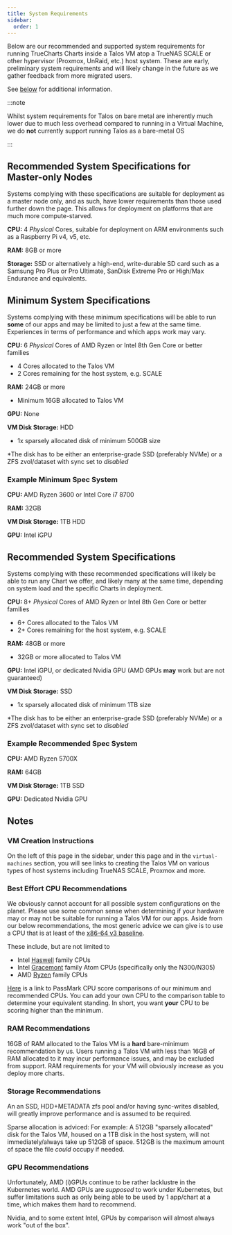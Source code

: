 ```yaml
---
title: System Requirements
sidebar:
  order: 1
---
```


Below are our recommended and supported system requirements for running TrueCharts Charts inside a Talos VM atop a TrueNAS SCALE or other hypervisor (Proxmox, UnRaid, etc.) host system. These are early, preliminary system requirements and will likely change in the future as we gather feedback from more migrated users.

See [below](/clustertool/general/systemrequirements/#best-effort-cpu-recommendations) for additional information.

:::note

Whilst system requirements for Talos on bare metal are inherently much lower due to much less overhead compared to running in a Virtual Machine, we do **not** currently support running Talos as a bare-metal OS

:::

## Recommended System Specifications for Master-only Nodes

Systems complying with these specifications are suitable for deployment as a master node only, and as such, have lower requirements than those used further down the page. This allows for deployment on platforms that are much more compute-starved.

**CPU:** 4 *Physical* Cores, suitable for deployment on ARM environments such as a Raspberry Pi v4, v5, etc.

**RAM:** 8GB or more

**Storage:** SSD or alternatively a high-end, write-durable SD card such as a Samsung Pro Plus or Pro Ultimate, SanDisk Extreme Pro or High/Max Endurance and equivalents.

## Minimum System Specifications

Systems complying with these minimum specifications will be able to run **some** of our apps and may be limited to just a few at the same time. Experiences in terms of performance and which apps work may vary.

**CPU:** 6 *Physical* Cores of AMD Ryzen or Intel 8th Gen Core or better families

- 4 Cores allocated to the Talos VM
- 2 Cores remaining for the host system, e.g. SCALE

**RAM:** 24GB or more

- Minimum 16GB allocated to Talos VM

**GPU:** None

**VM Disk Storage:** HDD

- 1x sparsely allocated disk of minimum 500GB size

*The disk has to be either an enterprise-grade SSD (preferably NVMe) or a ZFS zvol/dataset with sync set to *disabled*


### Example Minimum Spec System

**CPU:** AMD Ryzen 3600 or Intel Core i7 8700

**RAM:** 32GB

**VM Disk Storage:** 1TB HDD

**GPU:** Intel iGPU

## Recommended System Specifications

Systems complying with these recommended specifications will likely be able to run any Chart we offer, and likely many at the same time, depending on system load and the specific Charts in deployment.

**CPU:** 8+ *Physical* Cores of AMD Ryzen or Intel 8th Gen Core or better families

- 6+ Cores allocated to the Talos VM
- 2+ Cores remaining for the host system, e.g. SCALE

**RAM:** 48GB or more

- 32GB or more allocated to Talos VM

**GPU:** Intel iGPU, or dedicated Nvidia GPU (AMD GPUs **may** work but are not guaranteed)

**VM Disk Storage:** SSD

- 1x sparsely allocated disk of minimum 1TB size

*The disk has to be either an enterprise-grade SSD (preferably NVMe) or a ZFS zvol/dataset with sync set to *disabled*

### Example Recommended Spec System

**CPU:** AMD Ryzen 5700X

**RAM:** 64GB

**VM Disk Storage:** 1TB SSD

**GPU:** Dedicated Nvidia GPU

## Notes

### VM Creation Instructions

On the left of this page in the sidebar, under this page and in the `virtual-machines` section, you will see links to creating the Talos VM on various types of host systems including TrueNAS SCALE, Proxmox and more.

### Best Effort CPU Recommendations

We obviously cannot account for all possible system configurations on the planet. Please use some common sense when determining if your hardware may or may not be suitable for running a Talos VM for our apps. Aside from our below recommendations, the most generic advice we can give is to use a CPU that is at least of the [x86-64 v3 baseline](https://en.wikipedia.org/wiki/X86-64#Microarchitecture_levels).

These include, but are not limited to

- Intel [Haswell](https://en.wikipedia.org/wiki/Haswell_(microarchitecture)#List_of_Haswell_processors) family CPUs
- Intel [Gracemont](https://en.wikipedia.org/wiki/Gracemont_(microarchitecture)#List_of_Gracemont_processors) family Atom CPUs (specifically only the N300/N305)
- AMD [Ryzen](https://en.wikipedia.org/wiki/List_of_AMD_Ryzen_processors) family CPUs

[Here](https://www.cpubenchmark.net/compare/3099vs3481vs4814/Intel-i7-8700-vs-AMD-Ryzen-5-3600-vs-AMD-Ryzen-7-5700X) is a link to PassMark CPU score comparisons of our minimum and recommended CPUs. You can add your own CPU to the comparison table to determine your equivalent standing. In short, you want **your** CPU to be scoring higher than the minimum.

### RAM Recommendations

16GB of RAM allocated to the Talos VM is a **hard** bare-minimum recommendation by us. Users running a Talos VM with less than 16GB of RAM allocated to it may incur performance issues, and may be excluded from support. RAM requirements for your VM will obviously increase as you deploy more charts.

### Storage Recommendations

An an SSD, HDD+METADATA zfs pool and/or having sync-writes disabled, will greatly improve performance and is assumed to be required.

Sparse allocation is adviced:
For example: A 512GB "sparsely allocated" disk for the Talos VM, housed on a 1TB disk in the host system, will not immediately/always take up 512GB of space. 512GB is the maximum amount of space the file *could* occupy if needed.

### GPU Recommendations

Unfortunately, AMD (i)GPUs continue to be rather lacklustre in the Kubernetes world. AMD GPUs are *supposed* to work under Kubernetes, but suffer limitations such as only being able to be used by 1 app/chart at a time, which makes them hard to recommend.

Nvidia, and to some extent Intel, GPUs by comparison will almost always work "out of the box".
